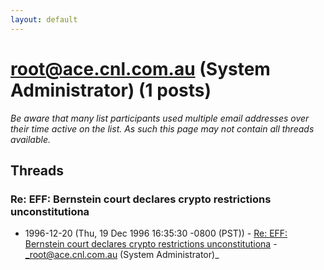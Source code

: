 ```yaml
---
layout: default
---
```


# root@ace.cnl.com.au (System Administrator) (1 posts)

_Be aware that many list participants used multiple email addresses over their time active on the list. As such this page may not contain all threads available._

## Threads

### Re: EFF: Bernstein court declares crypto restrictions unconstitutiona
+ 1996-12-20 (Thu, 19 Dec 1996 16:35:30 -0800 (PST)) - [Re: EFF: Bernstein court declares crypto restrictions unconstitutiona](/archive/1996/12/1c77ee45c891513866eee11c4b053db6fbd1f820431ffa83541ec2db8018cbf7) - _root@ace.cnl.com.au (System Administrator)_

